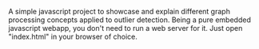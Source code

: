 A simple javascript project to showcase and explain different graph processing concepts applied to outlier detection. Being a pure embedded javascript webapp, you don't need to run a web server for it. Just open "index.html" in your browser of choice.
